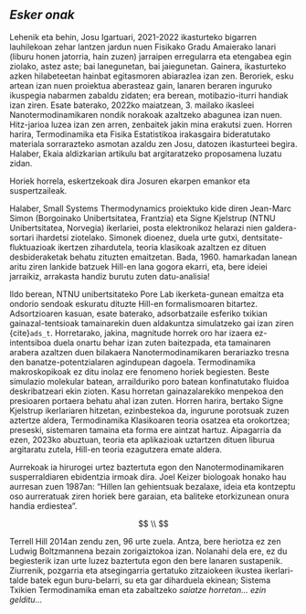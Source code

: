 ## **_Esker onak_**

Lehenik eta behin, Josu Igartuari, 2021-2022 ikasturteko bigarren lauhilekoan zehar lantzen jardun nuen Fisikako Gradu Amaierako lanari (liburu honen jatorria, hain zuzen) jarraipen erregularra eta etengabea egin ziolako, astez aste; bai lanegunetan, bai jaiegunetan. Gainera, ikasturteko azken hilabeteetan hainbat egitasmoren abiarazlea izan zen. Beroriek, esku artean izan nuen proiektua aberasteaz gain, lanaren beraren inguruko ikuspegia nabarmen zabaldu zidaten; era berean, motibazio-iturri handiak izan ziren. Esate baterako, 2022ko maiatzean, 3. mailako ikasleei Nanotermodinamikaren nondik norakoak azaltzeko abagunea izan nuen. Hitz-jarioa luzea izan zen arren, zenbaitek jakin mina erakutsi zuen. Horren harira, Termodinamika eta Fisika Estatistikoa irakasgaira bideratutako materiala sorrarazteko asmotan azaldu zen Josu, datozen ikasturteei begira. Halaber, Ekaia aldizkarian artikulu bat argitaratzeko proposamena luzatu zidan.

Horiek horrela, eskertzekoak dira Josuren ekarpen emankor eta suspertzaileak.


Halaber, Small Systems Thermodynamics proiektuko kide diren Jean-Marc Simon (Borgoinako Unibertsitatea, Frantzia) eta Signe Kjelstrup (NTNU Unibertsitatea, Norvegia) ikerlariei, posta elektronikoz helarazi nien galdera-sortari ihardetsi ziotelako. Simonek dioenez, duela urte gutxi, dentsitate-fluktuazioak ikertzen zihardutela, teoria klasikoak azaltzen ez dituen desbideraketak behatu zituzten emaitzetan. Bada, 1960. hamarkadan lanean aritu ziren lankide batzuek Hill-en lana gogora ekarri, eta, bere ideiei jarraikiz, arrakasta handiz burutu zuten datu-analisia! 

Ildo berean, NTNU unibertsitateko Pore Lab ikerketa-gunean emaitza eta ondorio sendoak eskuratu dituzte Hill-en formalismoaren bitartez. Adsortzioaren kasuan, esate baterako, adsorbatzaile esferiko txikian gainazal-tentsioak tamainarekin duen aldakuntza simulatzeko gai izan ziren {cite}`ads_t`. Horretarako, jakina, magnitude horrek oro har izaera ez-intentsiboa duela onartu behar izan zuten baitezpada, eta tamainaren arabera azaltzen duen bilakaera Nanotermodinamikaren berariazko tresna den banatze-potentzialaren agindupean dagoela. Termodinamika makroskopikoak ez ditu inolaz ere fenomeno horiek begiesten. 
Beste simulazio molekular batean, arrailduriko poro batean konfinatutako fluidoa deskribatzeari ekin zioten. Kasu horretan gainazalarekiko menpekoa den presioaren portaera behatu ahal izan zuten. Horren harira, bertako Signe Kjelstrup ikerlariaren hitzetan, ezinbestekoa da, ingurune porotsuak zuzen aztertze aldera, Termodinamika Klasikoaren teoria osatzea eta orokortzea; preseski, sistemaren tamaina eta forma ere aintzat hartuz.
Aipagarria da ezen, 2023ko abuztuan, teoria eta aplikazioak uztartzen dituen liburua argitaratu zutela, Hill-en teoria ezagutzera emate aldera.


Aurrekoak ia hirurogei urtez baztertuta egon den Nanotermodinamikaren susperraldiaren ebidentzia irmoak dira. Joel Keizer biologoak honako hau aurresan zuen 1987an: “Hillen lan gehientsuak bezalaxe, ideia eta kontzeptu oso aurreratuak ziren horiek bere garaian, eta baliteke etorkizunean onura handia erdiestea”. 

$$
\\
$$


Terrell Hill 2014an zendu zen, 96 urte zuela. Antza, bere heriotza ez zen Ludwig Boltzmannena bezain zorigaiztokoa izan. Nolanahi dela ere, ez du begiesterik izan urte luzez baztertuta egon den bere lanaren sustapenik. Ziurrenik, pozgarria eta atsegingarria gertatuko
zitzaiokeen ikustea ikerlari-talde batek egun buru-belarri, su eta gar diharduela ekinean;
Sistema Txikien Termodinamika eman eta zabaltzeko _saiatze horretan... ezin gelditu..._


